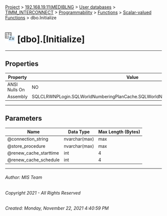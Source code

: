 #### 

[Project](../../../../../../index.md) > [192.168.19.11\\MEDIBLNG](../../../../../index.md) > [User databases](../../../../index.md) > [TIMM_INTERCONNECT](../../../index.md) > [Programmability](../../index.md) > [Functions](../index.md) > [Scalar-valued Functions](Scalar-valued_Functions.md) > dbo.Initialize

# ![Scalar-valued Functions](../../../../../../Images/Function_Scalar32.png) [dbo].[Initialize]

---

## <a name="#properties"></a>Properties

| Property | Value |
|---|---|
| ANSI Nulls On | NO |
| Assembly | SQLCLRWNPLogin.SQLWorldNumberingPlanCache.SQLWorldNumberingPlanCacheClass.Initialize |


---

## <a name="#parameters"></a>Parameters

| Name | Data Type | Max Length (Bytes) |
|---|---|---|
| @connection_string | nvarchar(max) | max |
| @store_procedure | nvarchar(max) | max |
| @renew_cache_starttime | int | 4 |
| @renew_cache_schedule | int | 4 |


---

###### Author:  MIS Team

###### Copyright 2021 - All Rights Reserved

###### Created: Monday, November 22, 2021 4:40:59 PM

